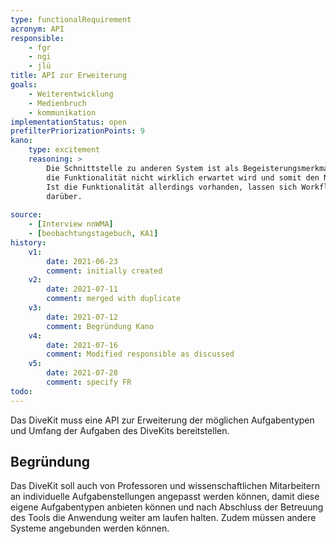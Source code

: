 ```yaml
---
type: functionalRequirement
acronym: API
responsible:    
    - fgr
    - ngi
    - jlü
title: API zur Erweiterung
goals: 
    - Weiterentwicklung
    - Medienbruch
    - kommunikation
implementationStatus: open
prefilterPriorizationPoints: 9
kano:
    type: excitement
    reasoning: >
        Die Schnittstelle zu anderen System ist als Begeisterungsmerkmal einzuordnen, da 
        die Funktionalität nicht wirklich erwartet wird und somit den Nutzern im normalen Gebrauch nicht fehlt. 
        Ist die Funktionalität allerdings vorhanden, lassen sich Workflows eventuell vereinfachen und die Nutzenden freuen sich 
        darüber.
    
source:
    - [Interview nnWMA]
    - [beobachtungstagebuch, KA1]
history:
    v1:
        date: 2021-06-23
        comment: initially created
    v2:
        date: 2021-07-11
        comment: merged with duplicate   
    v3:
        date: 2021-07-12
        comment: Begründung Kano
    v4:
        date: 2021-07-16
        comment: Modified responsible as discussed
    v5:
        date: 2021-07-28
        comment: specify FR
todo: 
---
```


Das DiveKit muss eine API zur Erweiterung der möglichen Aufgabentypen und Umfang der Aufgaben des DiveKits bereitstellen.

## Begründung

Das DiveKit soll auch von Professoren und wissenschaftlichen Mitarbeitern an individuelle Aufgabenstellungen angepasst werden können, damit diese eigene 
Aufgabentypen anbieten können und nach Abschluss der Betreuung des Tools die Anwendung weiter am laufen halten. Zudem müssen andere Systeme angebunden werden können.
